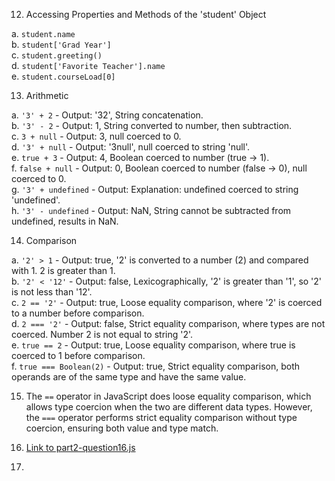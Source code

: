 12. Accessing Properties and Methods of the 'student' Object

   a. `student.name`   
   b. `student['Grad Year']`  
   c. `student.greeting()`  
   d. `student['Favorite Teacher'].name`  
   e. `student.courseLoad[0]`  

13. Arithmetic

   a. `'3' + 2` - Output: '32', String concatenation.  
   b. `'3' - 2` - Output: 1, String converted to number, then subtraction.  
   c. `3 + null` - Output: 3,  null coerced to 0.  
   d. `'3' + null` - Output: '3null', null coerced to string 'null'.  
   e. `true + 3` - Output: 4, Boolean coerced to number (true -> 1).  
   f. `false + null` - Output: 0, Boolean coerced to number (false -> 0), null coerced to 0.  
   g. `'3' + undefined` - Output: Explanation: undefined coerced to string 'undefined'.  
   h. `'3' - undefined` - Output: NaN, String cannot be subtracted from undefined, results in NaN.  

14. Comparison

   a. `'2' > 1` - Output: true, '2' is converted to a number (2) and compared with 1. 2 is greater than 1.  
   b. `'2' < '12'` - Output: false, Lexicographically, '2' is greater than '1', so '2' is not less than '12'.  
   c. `2 == '2'` - Output: true, Loose equality comparison, where '2' is coerced to a number before comparison.  
   d. `2 === '2'` - Output: false, Strict equality comparison, where types are not coerced. Number 2 is not equal to string '2'.  
   e. `true == 2` - Output: true, Loose equality comparison, where true is coerced to 1 before comparison.  
   f. `true === Boolean(2)` - Output: true, Strict equality comparison, both operands are of the same type and have the same value.  

15. The `==` operator in JavaScript does loose equality comparison, which allows type coercion when the two are different data types. However, the `===` operator performs strict equality comparison without type coercion, ensuring both value and type match.

16. [Link to part2-question16.js](part2-question16.js)


17. 


